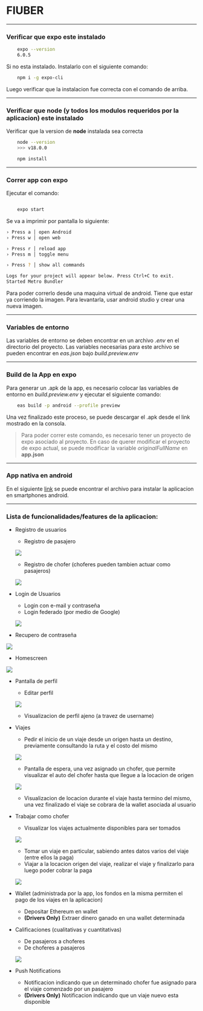 # FIUBER

---

### Verificar que expo este instalado

```bash
    expo --version
    6.0.5
```

Si no esta instalado. Instalarlo con el siguiente comando:

```bash
    npm i -g expo-cli
```

Luego verificar que la instalacion fue correcta con el comando de arriba.

---

### Verificar que node (y todos los modulos requeridos por la aplicacion) este instalado

Verificar que la version de **node** instalada sea correcta

```bash
    node --version
    >>> v18.0.0
```


```bash
    npm install
```

---

### Correr app con expo

Ejecutar el comando:

```bash

    expo start
```

Se va a imprimir por pantalla lo siguiente:

```bash
› Press a │ open Android
› Press w │ open web

› Press r │ reload app
› Press m │ toggle menu

› Press ? │ show all commands

Logs for your project will appear below. Press Ctrl+C to exit.
Started Metro Bundler
```

Para poder correrlo desde una maquina virtual de android. Tiene que estar ya corriendo la imagen. Para levantarla, usar android studio y crear una nueva imagen.

---
### Variables de entorno

Las variables de entorno se deben encontrar en un archivo *.env* en el directorio del proyecto. 
Las variables necesarias para este archivo se pueden encontrar en *eas.json* bajo *build.preview.env*

---
### Build de la App en expo

Para generar un .apk de la app, es necesario colocar las variables de entorno en *build.preview.env* y ejecutar el siguiente comando:

```bash
    eas build -p android --profile preview
```

Una vez finalizado este proceso, se puede descargar el .apk desde el link mostrado en la consola.

> Para poder correr este comando, es necesario tener un proyecto de expo asociado al proyecto.
> En caso de querer modificar el proyecto de expo actual, se puede modificar la variable *originalFullName* en **app.json**

---
### App nativa en android

En el siguiente [link](https://drive.google.com/file/d/1FMxXlLDZlco0PJadIl7E5y5e_7Auilun/view?usp=share_link) se puede encontrar el archivo para instalar la aplicacion en smartphones android. 


---

### Lista de funcionalidades/features de la aplicacion:

- Registro de usuarios
    - Registro de pasajero
    
    ![](images/register_screen.png)
    
    - Registro de chofer (choferes pueden tambien actuar como pasajeros)
    
    ![](images/driver_register.png)
    
- Login de Usuarios
    - Login con e-mail y contraseña
    - Login federado (por medio de Google)
    
    ![](images/login_screen.png)
    
- Recupero de contraseña

![](images/password_recovery.png)

- Homescreen

![](images/home_screen.png)

- Pantalla de perfil
    - Editar perfil
    
    ![](images/profile_screen.png)
    
    - Visualizacion de perfil ajeno (a travez de username)
    
- Viajes
    - Pedir el inicio de un viaje desde un origen hasta un destino, previamente consultando la ruta y el costo del mismo
    
    ![](images/trip_screen.png)
    
    - Pantalla de espera, una vez asignado un chofer, que permite visualizar el auto del chofer hasta que llegue a la locacion de origen
    
    ![](images/waiting_on_driver.png)
    
    - Visualizacion de locacion durante el viaje hasta termino del mismo, una vez finalizado el viaje se cobrara de la wallet asociada al usuario
    
- Trabajar como chofer
    - Visualizar los viajes actualmente disponibles para ser tomados
    
    ![](images/available_jobs.png)
    
    - Tomar un viaje en particular, sabiendo antes datos varios del viaje (entre ellos la paga)
    - Viajar a la locacion origen del viaje, realizar el viaje y finalizarlo para luego poder cobrar la paga
    
    ![](images/driver_on_its_way.png)
    
- Wallet (administrada por la app, los fondos en la misma permiten el pago de los viajes en la aplicacion)
    - Depositar Ethereum en wallet
    - **(Drivers Only)** Extraer dinero ganado en una wallet determinada
    
- Calificaciones (cualitativas y cuantitativas)
    - De pasajeros a choferes
    - De choferes a pasajeros
    
    ![](images/rating_screen.png)
    
- Push Notifications
    - Notificacion indicando que un determinado chofer fue asignado para el viaje comenzado por un pasajero
    - **(Drivers Only)** Notificacion indicando que un viaje nuevo esta disponible
